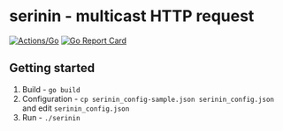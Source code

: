 # serinin - multicast HTTP request

[![Actions/Go](https://github.com/koron/serinin/workflows/Go/badge.svg)](https://github.com/koron/serinin/actions?query=workflow%3AGo)
[![Go Report Card](https://goreportcard.com/badge/github.com/koron/serinin)](https://goreportcard.com/report/github.com/koron/serinin)

## Getting started

1.  Build - `go build`
2.  Configuration - `cp serinin_config-sample.json serinin_config.json` and
    edit `serinin_config.json`
3.  Run - `./serinin`
